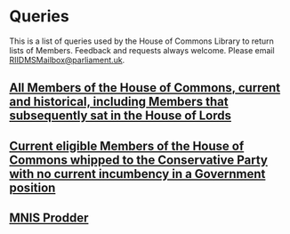 # Queries

This is a list of queries used by the House of Commons Library to return lists of Members. Feedback and requests always welcome. Please email [RIIDMSMailbox@parliament.uk](mailto:RIIDMSMailbox@parliament.uk).

## [All Members of the House of Commons, current and historical, including Members that subsequently sat in the House of Lords](https://mnis-prodder.herokuapp.com/parse?filter=membership=all|house*commons&include=)

## [Current eligible Members of the House of Commons whipped to the Conservative Party with no current incumbency in a Government position](https://mnis-prodder.herokuapp.com/parse?filter=house=commons|iseligible=true|partyid=4|holdsgovernmentpost=false&include=)

## [MNIS Prodder](https://mnis-prodder.herokuapp.com/)
